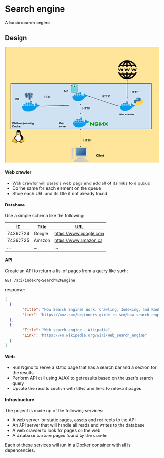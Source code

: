 # Search engine

A basic search engine

## Design

![design](https://raw.githubusercontent.com/ASA11599/search-engine/master/search-engine_design.png "Design")

#### Web crawler

- Web crawler will parse a web page and add all of its links to a queue
- Do the same for each element on the queue
- Store each URL and its title if not already found

#### Database

Use a simple schema like the following:

| ID       | Title  | URL                    |
|----------|--------|------------------------|
| 74392724 | Google | https://www.google.com |
| 74392725 | Amazon | https://www.amazon.ca  |
| ...      | ...    | ...                    |

#### API

Create an API to return a list of pages from a query like such:

`GET /api/index?q=Search%20Engine`

response:

```json
[
  {
        "Title": "How Search Engines Work: Crawling, Indexing, and Ranking | Beginner&#039;s Guide to SEO - Moz",
        "Link": "https://moz.com/beginners-guide-to-seo/how-search-engines-operate"
  },
  {
        "Title": "Web search engine - Wikipedia",
        "Link": "https://en.wikipedia.org/wiki/Web_search_engine"
  }
]
```

#### Web

- Run Nginx to serve a static page that has a search bar and a section for the results
- Perform API call using AJAX to get results based on the user's search query
- Update the results section with titles and links to relevant pages

#### Infrastructure

The project is made up of the following services:

- A web server for static pages, assets and redirects to the API
- An API server that will handle all reads and writes to the database
- A web crawler to look for pages on the web
- A database to store pages found by the crawler

Each of these services will run in a Docker container with all is dependencies.
